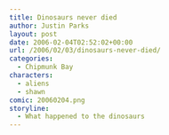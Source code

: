 ```yaml
---
title: Dinosaurs never died
author: Justin Parks
layout: post
date: 2006-02-04T02:52:02+00:00
url: /2006/02/03/dinosaurs-never-died/
categories:
  - Chipmunk Bay
characters:
  - aliens
  - shawn
comic: 20060204.png 
storyline:
  - What happened to the dinosaurs
---
```

